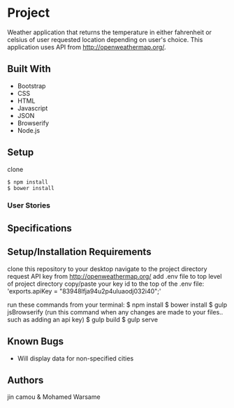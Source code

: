 # Project

Weather application that returns the temperature in either fahrenheit or celsius of user requested location depending on user's choice. This application uses API from http://openweathermap.org/.


## Built With

* Bootstrap
* CSS
* HTML
* Javascript
* JSON
* Browserify
* Node.js

## Setup
clone
```
$ npm install  
$ bower install
```
### User Stories


## Specifications


## Setup/Installation Requirements
clone this repository to your desktop
navigate to the project directory
request API key from http://openweathermap.org/
add .env file to top level of project directory
copy/paste your key id to the top of the .env file:
'exports.apiKey = "83948lfja94u2p4uluaodj032i40";'

run these commands from your terminal:
$ npm install
$ bower install
$ gulp jsBrowserify (run this command when any changes are made to your files.. such as adding an api key)
$ gulp build
$ gulp serve


## Known Bugs
* Will display data for non-specified cities

## Authors
jin camou & Mohamed Warsame
